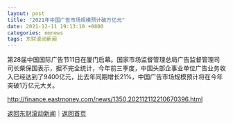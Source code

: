 ```yaml
---
layout: post
title: "2021年中国广告市场规模预计破万亿元"
date: 2021-12-11 19:13:10 +0800
categories: emnews
tags: 东财滚动新闻
---
```


第28届中国国际广告节11日在厦门启幕。国家市场监督管理总局广告监督管理司司长柴保国表示，据不完全统计，今年前三季度，中国头部企事业单位广告业务收入已经达到了9400亿元，比去年同期增长21%，中国广告市场规模预计将在今年突破1万亿元大关。

<http://finance.eastmoney.com/news/1350,202112112210670396.html>

[返回东财滚动新闻](//finews.withounder.com/emnews/)｜[返回首页](//finews.withounder.com/)